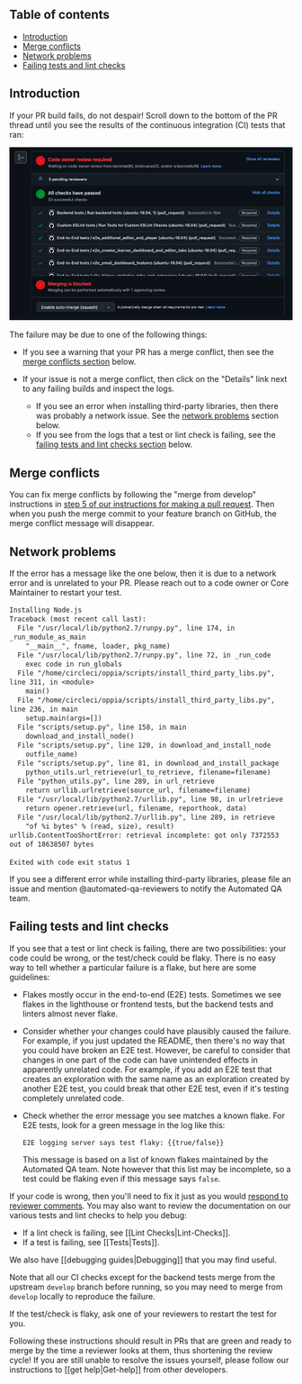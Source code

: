 ## Table of contents

* [Introduction](#introduction)
* [Merge conflicts](#merge-conflicts)
* [Network problems](#network-problems)
* [Failing tests and lint checks](#failing-tests-and-lint-checks)

## Introduction

If your PR build fails, do not despair! Scroll down to the bottom of the PR thread until you see the results of the continuous integration (CI) tests that ran:

![Screenshot of PR CI results](images/prCiResults.png)

The failure may be due to one of the following things:

* If you see a warning that your PR has a merge conflict, then see the [merge conflicts section](#merge-conflicts) below.
* If your issue is not a merge conflict, then click on the "Details" link next to any failing builds and inspect the logs.

  * If you see an error when installing third-party libraries, then there was probably a network issue. See the [network problems](#network-problems) section below.
  * If you see from the logs that a test or lint check is failing, see the [failing tests and lint checks section](#failing-tests-and-lint-checks) below.

## Merge conflicts

You can fix merge conflicts by following the "merge from develop" instructions in  [step 5 of our instructions for making a pull request](https://github.com/oppia/oppia/wiki/Make-a-pull-request#step-5-address-review-comments-until-all-reviewers-approve). Then when you push the merge commit to your feature branch on GitHub, the merge conflict message will disappear.

## Network problems

If the error has a message like the one below, then it is due to a network error and is unrelated to your PR. Please reach out to a code owner or Core Maintainer to restart your test.

```text
Installing Node.js
Traceback (most recent call last):
  File "/usr/local/lib/python2.7/runpy.py", line 174, in _run_module_as_main
    "__main__", fname, loader, pkg_name)
  File "/usr/local/lib/python2.7/runpy.py", line 72, in _run_code
    exec code in run_globals
  File "/home/circleci/oppia/scripts/install_third_party_libs.py", line 311, in <module>
    main()
  File "/home/circleci/oppia/scripts/install_third_party_libs.py", line 236, in main
    setup.main(args=[])
  File "scripts/setup.py", line 158, in main
    download_and_install_node()
  File "scripts/setup.py", line 120, in download_and_install_node
    outfile_name)
  File "scripts/setup.py", line 81, in download_and_install_package
    python_utils.url_retrieve(url_to_retrieve, filename=filename)
  File "python_utils.py", line 289, in url_retrieve
    return urllib.urlretrieve(source_url, filename=filename)
  File "/usr/local/lib/python2.7/urllib.py", line 98, in urlretrieve
    return opener.retrieve(url, filename, reporthook, data)
  File "/usr/local/lib/python2.7/urllib.py", line 289, in retrieve
    "of %i bytes" % (read, size), result)
urllib.ContentTooShortError: retrieval incomplete: got only 7372553 out of 18638507 bytes

Exited with code exit status 1
```

If you see a different error while installing third-party libraries, please file an issue and mention @automated-qa-reviewers to notify the Automated QA team.

## Failing tests and lint checks

If you see that a test or lint check is failing, there are two possibilities: your code could be wrong, or the test/check could be flaky. There is no easy way to tell whether a particular failure is a flake, but here are some guidelines:

* Flakes mostly occur in the end-to-end (E2E) tests. Sometimes we see flakes in the lighthouse or frontend tests, but the backend tests and linters almost never flake.
* Consider whether your changes could have plausibly caused the failure. For example, if you just updated the README, then there's no way that you could have broken an E2E test. However, be careful to consider that changes in one part of the code can have unintended effects in apparently unrelated code. For example, if you add an E2E test that creates an exploration with the same name as an exploration created by another E2E test, you could break that other E2E test, even if it's testing completely unrelated code.
* Check whether the error message you see matches a known flake. For E2E tests, look for a green message in the log like this:

  ```text
  E2E logging server says test flaky: {{true/false}}
  ```

  This message is based on a list of known flakes maintained by the Automated QA team. Note however that this list may be incomplete, so a test could be flaking even if this message says `false`.

If your code is wrong, then you'll need to fix it just as you would [respond to reviewer comments](https://github.com/oppia/oppia/wiki/Make-a-pull-request#step-5-address-review-comments-until-all-reviewers-approve). You may also want to review the documentation on our various tests and lint checks to help you debug:

* If a lint check is failing, see [[Lint Checks|Lint-Checks]].
* If a test is failing, see [[Tests|Tests]].

We also have [[debugging guides|Debugging]] that you may find useful.

Note that all our CI checks except for the backend tests merge from the upstream `develop` branch before running, so you may need to merge from `develop` locally to reproduce the failure.

If the test/check is flaky, ask one of your reviewers to restart the test for you.

Following these instructions should result in PRs that are green and ready to merge by the time a reviewer looks at them, thus shortening the review cycle! If you are still unable to resolve the issues yourself, please follow our instructions to [[get help|Get-help]] from other developers.
